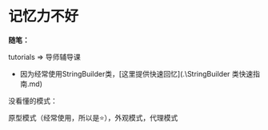# 记忆力不好

**随笔：**

tutorials => 导师辅导课

* 因为经常使用StringBuilder类，[这里提供快速回忆](.\StringBuilder 类快速指南.md)



没看懂的模式：

原型模式（经常使用，所以是⭐），外观模式，代理模式
